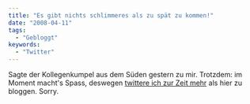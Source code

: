 ```yaml
---
title: "Es gibt nichts schlimmeres als zu spät zu kommen!"
date: "2008-04-11"
tags:
  - "Gebloggt"
keywords:
  - "Twitter"
---
```


Sagte der Kollegenkumpel aus dem Süden gestern zu mir. Trotzdem: im Moment macht's Spass, deswegen [twittere ich zur Zeit mehr](http://twitter.com/nicobruenjes) als hier zu bloggen. Sorry.
